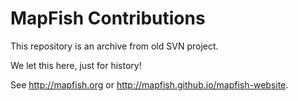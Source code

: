 # MapFish Contributions

This repository is an archive from old SVN project.

We let this here, just for history!

See http://mapfish.org or http://mapfish.github.io/mapfish-website.
